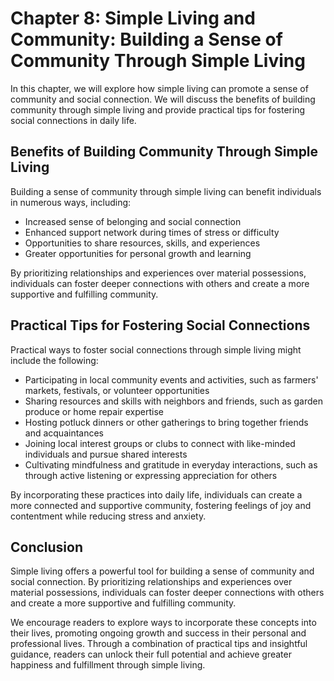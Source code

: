 Chapter 8: Simple Living and Community: Building a Sense of Community Through Simple Living
===========================================================================================

In this chapter, we will explore how simple living can promote a sense of community and social connection. We will discuss the benefits of building community through simple living and provide practical tips for fostering social connections in daily life.

Benefits of Building Community Through Simple Living
----------------------------------------------------

Building a sense of community through simple living can benefit individuals in numerous ways, including:

* Increased sense of belonging and social connection
* Enhanced support network during times of stress or difficulty
* Opportunities to share resources, skills, and experiences
* Greater opportunities for personal growth and learning

By prioritizing relationships and experiences over material possessions, individuals can foster deeper connections with others and create a more supportive and fulfilling community.

Practical Tips for Fostering Social Connections
-----------------------------------------------

Practical ways to foster social connections through simple living might include the following:

* Participating in local community events and activities, such as farmers' markets, festivals, or volunteer opportunities
* Sharing resources and skills with neighbors and friends, such as garden produce or home repair expertise
* Hosting potluck dinners or other gatherings to bring together friends and acquaintances
* Joining local interest groups or clubs to connect with like-minded individuals and pursue shared interests
* Cultivating mindfulness and gratitude in everyday interactions, such as through active listening or expressing appreciation for others

By incorporating these practices into daily life, individuals can create a more connected and supportive community, fostering feelings of joy and contentment while reducing stress and anxiety.

Conclusion
----------

Simple living offers a powerful tool for building a sense of community and social connection. By prioritizing relationships and experiences over material possessions, individuals can foster deeper connections with others and create a more supportive and fulfilling community.

We encourage readers to explore ways to incorporate these concepts into their lives, promoting ongoing growth and success in their personal and professional lives. Through a combination of practical tips and insightful guidance, readers can unlock their full potential and achieve greater happiness and fulfillment through simple living.
